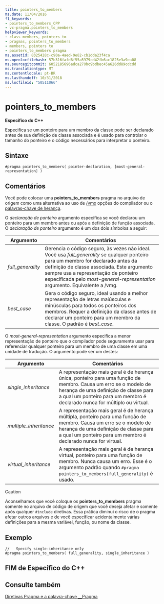 ```yaml
---
title: pointers_to_members
ms.date: 11/04/2016
f1_keywords:
- pointers_to_members_CPP
- vc-pragma.pointers_to_members
helpviewer_keywords:
- class members, pointers to
- pragmas, pointers_to_members
- members, pointers to
- pointers_to_members pragma
ms.assetid: 8325428c-c90a-4aed-9e82-cb1dda23f4ca
ms.openlocfilehash: 57b316fafd6f55a5979cd42fb6ac1825e3a9ea08
ms.sourcegitcommit: 6052185696adca270bc9bdbec45a626dd89cdcdd
ms.translationtype: MT
ms.contentlocale: pt-BR
ms.lasthandoff: 10/31/2018
ms.locfileid: "50511066"
---
```

# <a name="pointerstomembers"></a>pointers_to_members

**Específico do C++**

Especifica se um ponteiro para um membro da classe pode ser declarado antes de sua definição de classe associada e é usado para controlar o tamanho do ponteiro e o código necessários para interpretar o ponteiro.

## <a name="syntax"></a>Sintaxe

```
#pragma pointers_to_members( pointer-declaration, [most-general-representation] )
```

## <a name="remarks"></a>Comentários

Você pode colocar uma **pointers_to_members** pragma no arquivo de origem como uma alternativa ao uso de [/vmx](../build/reference/vmb-vmg-representation-method.md) opções do compilador ou o [palavras-chave de herança](../cpp/inheritance-keywords.md).

O *declaração de ponteiro* argumento especifica se você declarou um ponteiro para um membro antes ou após a definição de função associada. O *declaração de ponteiro* argumento é um dos dois símbolos a seguir:

|Argumento|Comentários|
|--------------|--------------|
|*full_generality*|Gerencia o código seguro, às vezes não ideal. Você usa *full_generality* se qualquer ponteiro para um membro for declarado antes da definição de classe associada. Este argumento sempre usa a representação de ponteiro especificada pelo *most-general-representation* argumento. Equivalente a /vmg.|
|*best_case*|Gera o código seguro, ideal usando a melhor representação de letras maiúsculas e minúsculas para todos os ponteiros dos membros. Requer a definição da classe antes de declarar um ponteiro para um membro da classe. O padrão é *best_case*.|

O *most-general-representation* argumento especifica a menor representação de ponteiro que o compilador pode seguramente usar para referenciar qualquer ponteiro para um membro de uma classe em uma unidade de tradução. O argumento pode ser um destes:

|Argumento|Comentários|
|--------------|--------------|
|*single_inheritance*|A representação mais geral é de herança única, ponteiro para uma função de membro. Causa um erro se o modelo de herança de uma definição de classe para a qual um ponteiro para um membro é declarado nunca for múltiplo ou virtual.|
|*multiple_inheritance*|A representação mais geral é de herança múltipla, ponteiro para uma função de membro. Causa um erro se o modelo de herança de uma definição de classe para a qual um ponteiro para um membro é declarado nunca for virtual.|
|*virtual_inheritance*|A representação mais geral é de herança virtual, ponteiro para uma função de membro. Nunca causa um erro. Esse é o argumento padrão quando `#pragma pointers_to_members(full_generality)` é usado.|

> [!CAUTION]
> Aconselhamos que você coloque os **pointers_to_members** pragma somente no arquivo de código de origem que você deseja afetar e somente após qualquer `#include` diretivas. Essa prática diminui o risco de o pragma afetar outros arquivos e de você especificar acidentalmente várias definições para a mesma variável, função, ou nome da classe.

## <a name="example"></a>Exemplo

```
//   Specify single-inheritance only
#pragma pointers_to_members( full_generality, single_inheritance )
```

## <a name="end-c-specific"></a>FIM de Específico do C++

## <a name="see-also"></a>Consulte também

[Diretivas Pragma e a palavra-chave __Pragma](../preprocessor/pragma-directives-and-the-pragma-keyword.md)